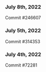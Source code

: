 ### July 8th, 2022

Commit #246607

### July 5th, 2022

Commit #314353


### July 4th, 2022

Commit #72281
